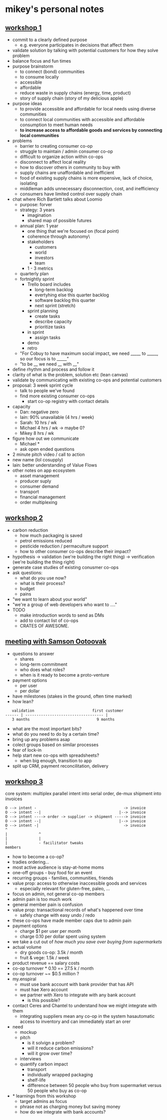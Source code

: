 # mikey's personal notes

## [workshop 1](https://www.facebook.com/LowCarbonChallenge/photos/?tab=album&album_id=475672679309024)

- commit to a clearly defined purpose
  - e.g. everyone participates in decisions that affect them
- validate solution by talking with potential customers for how they solve problem
- balance focus and fun times
- purpose brainstorm
  - to connect (bond) communities
  - to consume locally
  - accessible
  - affordable
  - reduce waste in supply chains (energy, time, product)
  - story of supply chain (story of my delicious apple)
- purpose ideas
  - to provide accessible and affordable for local needs using diverse communities
  - to connect local communities with accessible and affordable consumption to meet human needs
  - **to increase access to affordable goods and services by connecting local communities**
- problems
  - barrier to creating consumer co-op
  - struggle to maintain / admin consumer co-op
  - difficult to organize action within co-ops
  - disconnect to affect local reality
  - how to discover others in community to buy with
  - supply chains are unaffordable and inefficient
  - food of existing supply chains is more expensive, lack of choice, isolating
  - middleman adds unnecessary disconnection, cost, and inefficiency
  - consumers have limited control over supply chain
- chat where Rich Bartlett talks about Loomio
  - purpose: forver
  - strategy: 3 years
    - imagination
    - shared map of possible futures
  - annual plan: 1 year
    - one thing that we're focused on (focal point)
    - coherence through autonomy\
    - stakeholders
      - customers
      - world
      - investors
      - team
    - 1 - 3 metrics
  - quarterly plan
  - fortnightly sprint
    - Trello board includes
      - long-term backlog
      - evertyhing else this quarter backlog
      - software backlog this quarter
      - next sprint (stretch)
    - sprint planning
      - create tasks
      - describe capacity
      - prioritize tasks
    - in sprint
      - assign tasks
    - demo
    - retro
  - "For Cobuy to have maximum social impact, we need \_\_\_\_\_ to \_\_\_\_\_, so our focus is to \_\_\_\_\_"
  - "to be \_\_ we need \_\_ with \_\_"
- define rhythm and process and follow it
- clarity of what is the problem, solution etc (lean canvas)
- validate by communicating with existing co-ops and potential customers
- proposal: 3 week sprint cycle
  - talk to people we've found
  - find more existing consumer co-ops
    - start co-op registry with contact details
- capacity
  - Dan: negative zero
  - Iain: 90% unavailable (4 hrs / week)
  - Sarah: 10 hrs / wk
  - Michael 4 hrs / wk -> maybe 0?
  - Mikey 8 hrs / wk
- figure how out we communicate
  - Michael \*
  - ask open ended questions
- 2 minute pitch video / call to action
- new name (lol cosupply)
- Iain: better understanding of Value Flows
- other notes on app ecosystem
  - asset management
  - producer suply
  - consumer demand
  - transport
  - financial management
  - order multiplexing

## [workshop 2](https://twitter.com/LCCWellington/status/744688434799738881)

- carbon reduction
  - how much packaging is saved
  - petrol emissions reduced
  - pesticide reduction / permaculture support
  - how to other consumer co-ops describe their impact?
- hypothesis -> validation (we're building the right thing) -> verification (we're building the thing right)
- generate case studies of existing conusmer co-ops
- ask questions:
  - what do you use now?
  - what is their process?
  - budget
  - pains
- "we want to learn about your world"
- "we're a group of web developers who want to ...."
- TODO
  - make introduction words to send as DMs
  - add to contact list of co-ops
  - CRATES OF AWESOME.

## [meeting with Samson Ootoovak](https://twitter.com/ootoovak/status/745813382922539008)

- questions to answer
  - shares
  - long-term commitment
  - who does what roles?
  - when is it ready to become a proto-venture
- payment options
  - per user
  - per dollar
- have milestones (stakes in the ground, often time marked)
- how lean?

```
   validation                          first customer
------ | ----------------------------------- |
   3 months                              9 months
```

- what are the most important bits?
- what do you need to do by a certain time?
- bring up any problems asap
- colect groups based on similar processes
- fear of lock-in
- help start new co-ops with spreadsheets?
  - when big enough, transition to app
- split up CRM, payment reconcilitation, delivery

## [workshop 3](https://twitter.com/LCCWellington/status/745819914259206144)

core system: multiplex parallel intent into serial order, de-mux shipment into invoices

```
O --> intent -                                       -> invoice
O --> intent --|                                   |--> invoice
O --> intent ----> order -> supplier -> shipment -----> invoice
O --> intent --|                                   |--> invoice
O --> intent -|                                      -> invoice
^
|              ^
|              |
|              - facilitator tweaks
members
```

- how to become a co-op?
- tradies ordering...
- most active audience is stay-at-home moms
- one-off groups - buy food for an event
- recurring groups - families, communities, friends
- value prop: access to otherwise inaccessible goods and services
  - especially relevant for gluten-free, paleo, ...
- focus on admin, not general co-op members
- admin pain is too much work
- general member pain is confusion
- value prop: transactional records of what's happened over time
  - safely change with easy undo / redo
- these co-ops have made member caps due to admin pain
- payment options
  - charge $1 per user per month
  - charge 0.10 per dollar spent using system
- we take a cut out of _how much you save over buying from supermarkets_
- actual volume
  - dry goods co-op: 3.5k / month
  - fruit & vege: 1.5k / week
- product revenue == salary costs
- co-op turnover * 0.10 == 27.5 k / month
- co-op turnover ~= $0.5 million ?
- my.enspiral
  - must use bank account with bank provider that has API
  - must hae Xero account
  - we partner with Xero to integrate with any bank account
     - is this possible?
- contact Ceres and Chantel to understand how we might integrate with them
  - integrating suppliers mean any co-op in the system hasautomatic access to inventory and can immediately start an orer
- need
  - mockup
  - pitch
    - is it solvign a problem?
    - will it reduce carbon emissions?
    - will it grow over time?
  - interviews
  - quantify carbon impact
    - transport
    - individually wrapped packaging
    - shelf-life
    - difference between 50 people who buy from supermarket versus 50 people who buy as co-op
- \* learnings from this workshop
  - target admins as focus
  - phrase not as charging money but saving money
  - how do we integrate with bank accounts?

